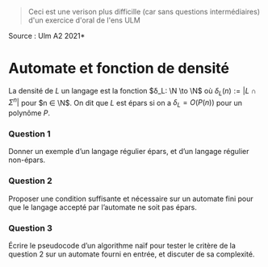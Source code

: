 > Ceci est une verison plus difficille (car sans questions intermédiaires) d'un exercice d'oral de l'ens ULM

Source : Ulm A2 2021*

# Automate et fonction de densité

La densité de $L$ un langage est la fonction $δ_L: \N \to \N$ où $δ_L(n) := |L \cap Σ^n |$ pour $n ∈ \N$. On dit que $L$ est épars si on a $δ_L = O(P(n))$ pour un polynôme $P$.

### Question 1
Donner un exemple d’un langage régulier épars, et d’un langage régulier non-épars.
### Question 2
Proposer une condition suffisante et nécessaire sur un automate fini pour que le langage accepté par l’automate ne soit pas épars.
### Question 3
Écrire le pseudocode d’un algorithme naïf pour tester le critère de la question 2 sur un automate fourni en entrée, et discuter de sa complexité.
<!--stackedit_data:
eyJoaXN0b3J5IjpbLTM2MTY3NDQwOF19
-->